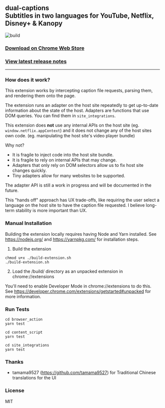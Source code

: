 ## dual-captions <br/> Subtitles in two languages for YouTube, Netflix, Disney+ & Kanopy
![build](https://travis-ci.com/mikesteele/dual-captions.svg?branch=master)

### <a href="https://chrome.google.com/webstore/detail/two-captions-for-youtube/lpeonmjfimoijceaalocpgjjchocbiap/related">Download on Chrome Web Store</a>
### <a href="https://github.com/mikesteele/dual-captions/releases">View latest release notes</a>

***

### How does it work?

This extension works by intercepting caption file requests, parsing them, and rendering them onto the page.

The extension runs an adapter on the host site repeatedly to get up-to-date information about the state of the host. Adapters are functions that use DOM queries. You can find them in `site_integrations`.

This extension does **not** use any internal APIs on the host site (eg. `window.netflix.appContext`) and it does not change any of the host sites own code. (eg. manipulating the host site's video player bundle)

Why not?

* It is fragile to inject code into the host site bundle.
* It is fragile to rely on internal APIs that may change.
* Adapters that only rely on DOM selectors allow us to fix host site changes quickly.
* Tiny adapters allow for many websites to be supported.

The adapter API is still a work in progress and will be documented in the future. 

This "hands off" approach has UX trade-offs, like requiring the user select a language on the host site to have the caption file requested. I believe long-term stability is more important than UX.

### Manual Installation

Building the extension locally requires having Node and Yarn installed. See https://nodejs.org/ and https://yarnpkg.com/ for installation steps.

1. Build the extension

````
chmod u+x ./build-extension.sh
./build-extension.sh
````

2. Load the /build/ directory as an unpacked extension in chrome://extensions

You'll need to enable Developer Mode in chrome://extensions to do this. See https://developer.chrome.com/extensions/getstarted#unpacked for more information.

### Run Tests

```
cd browser_action
yarn test

cd content_script
yarn test

cd site_integrations
yarn test
```

### Thanks

* tamama9527 (https://github.com/tamama9527) for Traditional Chinese translations for the UI

### License

MIT
